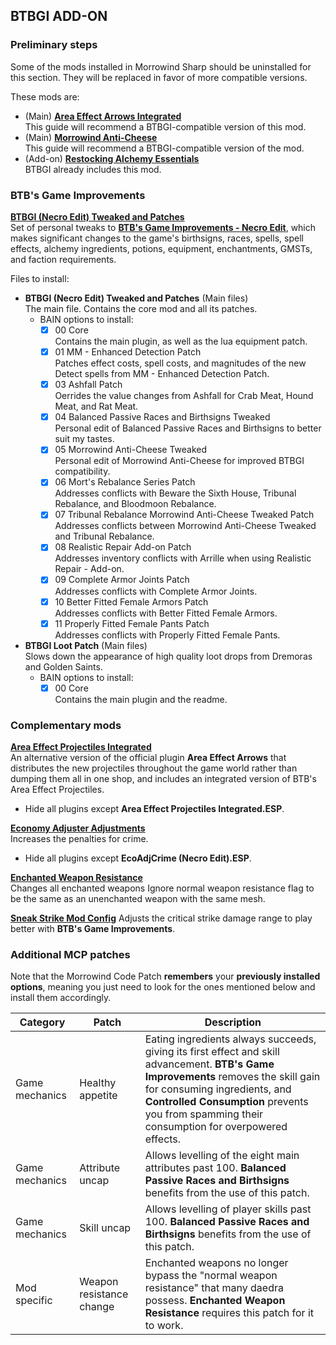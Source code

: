 ## BTBGI ADD-ON

### Preliminary steps

Some of the mods installed in Morrowind Sharp should be uninstalled for this section. They will be replaced in favor of more compatible versions.

These mods are:
- (Main) [**Area Effect Arrows Integrated**](https://www.nexusmods.com/morrowind/mods/47745)    
  This guide will recommend a BTBGI-compatible version of this mod.
- (Main) [**Morrowind Anti-Cheese**](https://www.nexusmods.com/morrowind/mods/49232)  
  This guide will recommend a BTBGI-compatible version of the mod.
- (Add-on) [**Restocking Alchemy Essentials**](https://www.nexusmods.com/morrowind/mods/49232)  
  BTBGI already includes this mod.

### BTB's Game Improvements

[**BTBGI (Necro Edit) Tweaked and Patches**](https://www.nexusmods.com/morrowind/mods/50308)  
Set of personal tweaks to [**BTB's Game Improvements - Necro Edit**](https://www.nexusmods.com/morrowind/mods/47129), which makes significant changes to the game's birthsigns, races, spells, spell effects, alchemy ingredients, potions, equipment, enchantments, GMSTs, and faction requirements.

Files to install:

- **BTBGI (Necro Edit) Tweaked and Patches** (Main files)  
  The main file. Contains the core mod and all its patches.
  - BAIN options to install:
    - [X] 00 Core  
      Contains the main plugin, as well as the lua equipment patch.
    - [X] 01 MM - Enhanced Detection Patch  
      Patches effect costs, spell costs, and magnitudes of the new Detect spells from MM - Enhanced Detection Patch.
    - [X] 03 Ashfall Patch  
      Oerrides the value changes from Ashfall for Crab Meat, Hound Meat, and Rat Meat.
    - [X] 04 Balanced Passive Races and Birthsigns Tweaked  
      Personal edit of Balanced Passive Races and Birthsigns to better suit my tastes.
    - [X] 05 Morrowind Anti-Cheese Tweaked  
      Personal edit of Morrowind Anti-Cheese for improved BTBGI compatibility.
    - [X] 06 Mort's Rebalance Series Patch  
      Addresses conflicts with Beware the Sixth House, Tribunal Rebalance, and Bloodmoon Rebalance.
    - [X] 07 Tribunal Rebalance Morrowind Anti-Cheese Tweaked Patch  
      Addresses conflicts between Morrowind Anti-Cheese Tweaked and Tribunal Rebalance. 
    - [X] 08 Realistic Repair Add-on Patch  
      Addresses inventory conflicts with Arrille when using Realistic Repair - Add-on.
    - [X] 09 Complete Armor Joints Patch  
      Addresses conflicts with Complete Armor Joints.
    - [X] 10 Better Fitted Female Armors Patch  
      Addresses conflicts with Better Fitted Female Armors.
    - [X] 11 Properly Fitted Female Pants Patch  
      Addresses conflicts with Properly Fitted Female Pants.
- **BTBGI Loot Patch** (Main files)  
  Slows down the appearance of high quality loot drops from Dremoras and Golden Saints.
  - BAIN options to install:
    - [X] 00 Core  
      Contains the main plugin and the readme.

### Complementary mods

[**Area Effect Projectiles Integrated**](https://www.nexusmods.com/morrowind/mods/47745)  
An alternative version of the official plugin **Area Effect Arrows** that distributes the new projectiles throughout the game world rather than dumping them all in one shop, and includes an integrated version of BTB's Area Effect Projectiles.
- Hide all plugins except **Area Effect Projectiles Integrated.ESP**.

[**Economy Adjuster Adjustments**](https://www.nexusmods.com/morrowind/mods/47130)  
Increases the penalties for crime.
- Hide all plugins except **EcoAdjCrime (Necro Edit).ESP**.

[**Enchanted Weapon Resistance**](https://www.nexusmods.com/morrowind/mods/50194)  
Changes all enchanted weapons Ignore normal weapon resistance flag to be the same as an unenchanted weapon with the same mesh.

[**Sneak Strike Mod Config**]()
Adjusts the critical strike damage range to play better with **BTB's Game Improvements**.

### Additional MCP patches

Note that the Morrowind Code Patch **remembers** your **previously installed options**, meaning you just need to look for the ones mentioned below and install them accordingly.

Category | Patch | Description
------------ | ------------- | -------------
Game mechanics | Healthy appetite | Eating ingredients always succeeds, giving its first effect and skill advancement. **BTB's Game Improvements** removes the skill gain for consuming ingredients, and **Controlled Consumption** prevents you from spamming their consumption for overpowered effects.
Game mechanics | Attribute uncap | Allows levelling of the eight main attributes past 100. **Balanced Passive Races and Birthsigns** benefits from the use of this patch.
Game mechanics | Skill uncap | Allows levelling of player skills past 100. **Balanced Passive Races and Birthsigns** benefits from the use of this patch.
Mod specific | Weapon resistance change | Enchanted weapons no longer bypass the "normal weapon resistance" that many daedra possess. **Enchanted Weapon Resistance** requires this patch for it to work.
